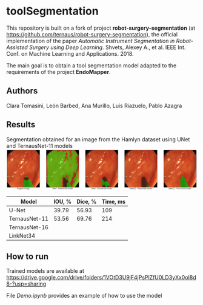 # toolSegmentation
This repository is built on a fork of project **robot-surgery-segmentation** (at https://github.com/ternaus/robot-surgery-segmentation), the official implementation of the paper *Automatic Instrument Segmentation in Robot-Assisted Surgery using Deep Learning*. Shvets, Alexey A., et al. IEEE Int. Conf. on Machine Learning and Applications. 2018.

The main goal is to obtain a tool segmentation model adapted to the requirements of the project **EndoMapper**.

## Authors
Clara Tomasini, León Barbed, Ana Murillo, Luis Riazuelo, Pablo Azagra

## Results
Segmentation obtained for an image from the Hamlyn dataset using UNet and TernausNet-11 models
![results_2425](/images/results_2425.png)

Model | IOU, % | Dice, % | Time, ms
------| ------ | ------- | -------
U-Net | 39.79 | 56.93 | 109
TernausNet-11 | 53.56 | 69.76 |  214
TernausNet-16 |  |  | 
LinkNet34 |  |  |

## How to run
Trained models are available at https://drive.google.com/drive/folders/1VOtD3U9jF4jPsPlZfU0LD3yXx0oI8d8-?usp=sharing

File *Demo.ipynb* provides an example of how to use the model
